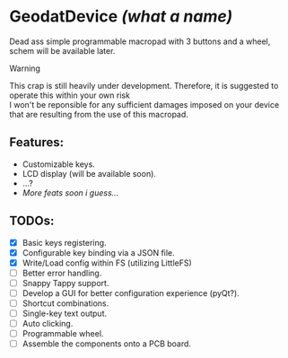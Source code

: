 # GeodatDevice *(what a name)*  

Dead ass simple programmable macropad with 3 buttons and a wheel, schem will be available later. 
> [!Warning]
> This crap is still heavily under development. Therefore, it is suggested to operate this within your own risk   
> I won't be reponsible for any sufficient damages imposed on your device   
> that are resulting from the use of this macropad.   

## Features: 
- Customizable keys. 
- LCD display (will be available soon). 
- ...? 
- _More feats soon i guess..._ 

## TODOs: 
- [x] Basic keys registering. 
- [x] Configurable key binding via a JSON file. 
- [x] Write/Load config within FS (utilizing LittleFS)
- [ ] Better error handling. 
- [ ] Snappy Tappy support. 
- [ ] Develop a GUI for better configuration experience (pyQt?). 
- [ ] Shortcut combinations. 
- [ ] Single-key text output. 
- [ ] Auto clicking.
- [ ] Programmable wheel. 
- [ ] Assemble the components onto a PCB board. 
